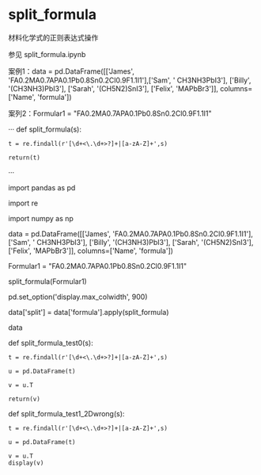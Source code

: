 # split_formula
材料化学式的正则表达式操作

参见 split_formula.ipynb

案例1：data = pd.DataFrame([['James', 'FA0.2MA0.7APA0.1Pb0.8Sn0.2Cl0.9F1.1I1'],['Sam', ' CH3NH3PbI3'], ['Billy', '(CH3NH3)PbI3'], ['Sarah', '(CH5N2)SnI3'], ['Felix', 'MAPbBr3']], columns=['Name', 'formula'])

案列2：Formular1 = "FA0.2MA0.7APA0.1Pb0.8Sn0.2Cl0.9F1.1I1"

···
def split_formula(s):

    t = re.findall(r'[\d+<\.\d+>?]+|[a-zA-Z]+',s)
    
    return(t)
···

import pandas as pd

import re

import numpy as np

data = pd.DataFrame([['James', 'FA0.2MA0.7APA0.1Pb0.8Sn0.2Cl0.9F1.1I1'],['Sam', ' CH3NH3PbI3'], ['Billy', '(CH3NH3)PbI3'], ['Sarah', '(CH5N2)SnI3'], ['Felix', 'MAPbBr3']], columns=['Name', 'formula'])

Formular1 = "FA0.2MA0.7APA0.1Pb0.8Sn0.2Cl0.9F1.1I1"

split_formula(Formular1)

pd.set_option('display.max_colwidth', 900)

data['split'] = data['formula'].apply(split_formula)

data


def split_formula_test0(s):

    t = re.findall(r'[\d+<\.\d+>?]+|[a-zA-Z]+',s)
    
    u = pd.DataFrame(t)
    
    v = u.T
    
    return(v)


def split_formula_test1_2Dwrong(s):

    t = re.findall(r'[\d+<\.\d+>?]+|[a-zA-Z]+',s)
    
    u = pd.DataFrame(t)
    
    v = u.T
    display(v)
